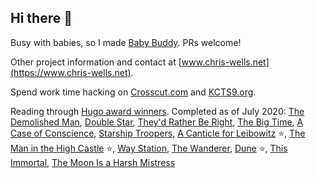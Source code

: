 ## Hi there 👋

Busy with babies, so I made [Baby Buddy](https://github.com/babybuddy/babybuddy). PRs welcome!

Other project information and contact at [www.chris-wells.net](https://www.chris-wells.net).

Spend work time hacking on [Crosscut.com](https://crosscut.com) and [KCTS9.org](https://www.kcts9.org).

Reading through [Hugo award winners](https://en.wikipedia.org/wiki/Hugo_Award_for_Best_Novel). Completed as of July 2020: [The Demolished Man](https://en.wikipedia.org/wiki/The_Demolished_Man), [Double Star](https://en.wikipedia.org/wiki/Double_Star), [They'd Rather Be Right](https://en.wikipedia.org/wiki/They%27d_Rather_Be_Right), [The Big Time](https://en.wikipedia.org/wiki/The_Big_Time_(novel)), [A Case of Conscience](https://en.wikipedia.org/wiki/A_Case_of_Conscience), [Starship Troopers](https://en.wikipedia.org/wiki/Starship_Troopers), [A Canticle for Leibowitz](https://en.wikipedia.org/wiki/A_Canticle_for_Leibowitz) ⭐, [The Man in the High Castle](https://en.wikipedia.org/wiki/The_Man_in_the_High_Castle) ⭐, [Way Station](https://en.wikipedia.org/wiki/Way_Station_(novel)), [The Wanderer](https://en.wikipedia.org/wiki/The_Wanderer_(Leiber_novel)), [Dune](https://en.wikipedia.org/wiki/Dune_(novel)) ⭐, [This Immortal](https://en.wikipedia.org/wiki/This_Immortal), [The Moon Is a Harsh Mistress](https://en.wikipedia.org/wiki/The_Moon_Is_a_Harsh_Mistress)

<!--
**cdubz/cdubz** is a ✨ _special_ ✨ repository because its `README.md` (this file) appears on your GitHub profile.

Here are some ideas to get you started:

- 🔭 I’m currently working on ...
- 🌱 I’m currently learning ...
- 👯 I’m looking to collaborate on ...
- 🤔 I’m looking for help with ...
- 💬 Ask me about ...
- 📫 How to reach me: ...
- 😄 Pronouns: ...
- ⚡ Fun fact: ...
-->
